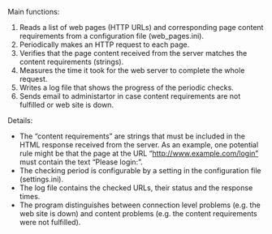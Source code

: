 Main functions:
1. Reads a list of web pages (HTTP URLs) and corresponding page content requirements from a configuration file (web_pages.ini).
2. Periodically makes an HTTP request to each page.
3. Verifies that the page content received from the server matches the content requirements (strings).
4. Measures the time it took for the web server to complete the whole request.
5. Writes a log file that shows the progress of the periodic checks.
6. Sends email to administartor in case content requirements are not fulfilled or web site is down.

Details:
- The “content requirements” are strings that must be included in the HTML response
received from the server. As an example, one potential rule might be that the page at the URL
“http://www.example.com/login” must contain the text “Please login:”.
- The checking period is configurable by a setting in the configuration file (settings.ini).
- The log file contains the checked URLs, their status and the response times.
- The program distinguishes between connection level problems (e.g. the web site is down) and content
problems (e.g. the content requirements were not fulfilled).

